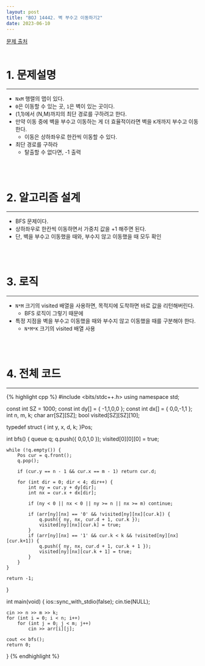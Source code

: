 ```yaml
---
layout: post
title: "BOJ 14442. 벽 부수고 이동하기2"
date: 2023-06-10
---
```


[문제 출처](https://www.acmicpc.net/problem/14442) <br/><br/>

# 1. 문제설명
<hr>

- `NxM` 행렬의 맵이 있다.
- `0`은 이동할 수 있는 곳, `1`은 벽이 있는 곳이다.
- (1,1)에서 (N,M)까지의 최단 경로를 구하려고 한다.
- 만약 이동 중에 벽을 부수고 이동하는 게 더 효율적이라면 벽을 `K`개까지 부수고 이동한다.
  - 이동은 상하좌우로 한칸씩 이동할 수 있다.
- 최단 경로를 구하라
  - 탈출할 수 없다면, -1 출력


<br/><br/>

# 2. 알고리즘 설계
<hr>

- BFS 문제이다.
- 상하좌우로 한칸씩 이동하면서 가중치 값을 +1 해주면 된다.
- 단, 벽을 부수고 이동했을 때와, 부수지 않고 이동했을 때 모두 확인 


<br/><br/>

# 3. 로직
<hr>

- `N*M` 크기의 visited 배열을 사용하면, 목적지에 도착하면 바로 값을 리턴해버린다.
  - BFS 로직이 그렇기 때문에
- 특정 지점을 벽을 부수고 이동했을 때와 부수지 않고 이동했을 때를 구분해야 한다.
  - `N*M*K` 크기의 visited 배열 사용


<br/><br/>

# 4. 전체 코드
<hr>

{% highlight cpp %}
#include <bits/stdc++.h>
using namespace std;

const int SZ = 1000;
const int dy[] = { -1,1,0,0 };
const int dx[] = { 0,0,-1,1 };
int n, m, k;
char arr[SZ][SZ];
bool visited[SZ][SZ][10];

typedef struct {
	int y, x, d, k;
}Pos;

int bfs() {
	queue<Pos> q;
	q.push({ 0,0,1,0 });
	visited[0][0][0] = true;

	while (!q.empty()) {
		Pos cur = q.front();
		q.pop();

		if (cur.y == n - 1 && cur.x == m - 1) return cur.d;

		for (int dir = 0; dir < 4; dir++) {
			int ny = cur.y + dy[dir];
			int nx = cur.x + dx[dir];

			if (ny < 0 || nx < 0 || ny >= n || nx >= m) continue;

			if (arr[ny][nx] == '0' && !visited[ny][nx][cur.k]) {
				q.push({ ny, nx, cur.d + 1, cur.k });
				visited[ny][nx][cur.k] = true;
			}
			if (arr[ny][nx] == '1' && cur.k < k && !visited[ny][nx][cur.k+1]) {
				q.push({ ny, nx, cur.d + 1, cur.k + 1 });
				visited[ny][nx][cur.k + 1] = true;
			}
		}
	}

	return -1;
}

int main(void)
{
	ios::sync_with_stdio(false);
	cin.tie(NULL);

	cin >> n >> m >> k;
	for (int i = 0; i < n; i++)
		for (int j = 0; j < m; j++)
			cin >> arr[i][j];

	cout << bfs();
	return 0;
}
{% endhighlight %}